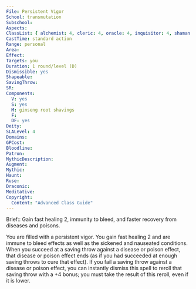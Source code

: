 ```yaml
---
File: Persistent Vigor
School: transmutation
Subschool: 
Aspects: 
ClassList: { alchemist: 4, cleric: 4, oracle: 4, inquisitor: 4, shaman: 4, witch: 4, psychic: 4 }
CastTime: standard action
Range: personal
Area: 
Effect: 
Targets: you
Duration: 1 round/level (D)
Dismissible: yes
Shapeable: 
SavingThrow: 
SR: 
Components:
  V: yes
  S: yes
  M: ginseng root shavings
  F: 
  DF: yes
Deity: 
SLALevel: 4
Domains: 
GPCost: 
Bloodline: 
Patron: 
MythicDescription: 
Augment: 
Mythic: 
Haunt: 
Ruse: 
Draconic: 
Meditative: 
Copyright:
  Content: "Advanced Class Guide"
---
```

Brief:: Gain fast healing 2, immunity to bleed, and faster recovery from diseases and poisons.

You are filled with a persistent vigor. You gain fast healing 2 and are immune to bleed effects as well as the sickened and nauseated conditions. When you succeed at a saving throw against a disease or poison effect, that disease or poison effect ends (as if you had succeeded at enough saving throws to cure that effect).  If you fail a saving throw against a disease or poison effect, you can instantly dismiss this spell to reroll that saving throw with a +4 bonus; you must take the result of this reroll, even if it is lower.
